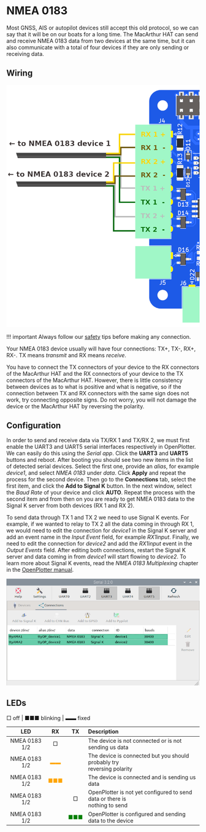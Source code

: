 # NMEA 0183

Most GNSS, AIS or autopilot devices still accept this old protocol, so we can say that it will be on our boats for a long time. The MacArthur HAT can send and receive NMEA 0183 data from two devices at the same time, but it can also communicate with a total of four devices if they are only sending or receiving data.

## Wiring

![Wiring](nmea0183/nmea0183.png)

!!! important
    Always follow our [safety](index.md#safety) tips before making any connection.
    
Your NMEA 0183 device usually will have four connections: TX+, TX-, RX+, RX-. TX means *transmit* and RX means *receive*.

You have to connect the TX connectors of your device to the RX connectors of the MacArthur HAT and the RX connectors of your device to the TX connectors of the MacArthur HAT. However, there is little consistency between devices as to what is positive and what is negative, so if the connection between TX and RX connectors with the same sign does not work, try connecting opposite signs. Do not worry, you will not damage the device or the MacArthur HAT by reversing the polarity.

## Configuration

In order to send and receive data via TX/RX 1 and TX/RX 2, we must first enable the UART3 and UART5 serial interfaces respectively in OpenPlotter. We can easily do this using the *Serial app*. Click the **UART3** and **UART5** buttons and reboot. After booting you should see two new items in the list of detected serial devices. Select the first one, provide an *alias*, for example *device1*, and select *NMEA 0183* under *data*. Click **Apply** and repeat the process for the second device. Then go to the **Connections** tab, select the first item, and click the **Add to Signal K** button. In the next window, select the *Baud Rate* of your device and click **AUTO**. Repeat the process with the second item and from then on you are ready to get NMEA 0183 data to the Signal K server from both devices (RX 1 and RX 2).

To send data through TX 1 and TX 2 we need to use Signal K events. For example, if we wanted to relay to TX 2 all the data coming in through RX 1, we would need to edit the connection for *device1* in the Signal K server and add an event name in the *Input Event* field, for example *RX1input*. Finally, we need to edit the connection for *device2* and add the *RX1input* event in the *Output Events* field. After editing both connections, restart the Signal K server and data coming in from *device1* will start flowing to *device2*. To learn more about Signal K events, read the *NMEA 0183 Multiplexing* chapter in the [OpenPlotter manual](https://openplotter.readthedocs.io/en/latest/signalk/multiplexing.html).

![Configuration](nmea0183/serial.png)

## LEDs

□ off | ■■■ blinking |  ▬▬ fixed

|LED|RX|TX|Description|
|:--:|:--:|:--:|:---|
| NMEA 0183 1/2 | □ | |The device is not connected or is not sending us data|
| NMEA 0183 1/2 |<span style="color:orange">▬▬</span>| |The device is connected but you should probably try<br>reversing polarity|
| NMEA 0183 1/2 |<span style="color:orange">■■■</span>| |The device is connected and is sending us data|
| NMEA 0183 1/2 | | □ |OpenPlotter is not yet configured to send data or there is<br>nothing to send|
| NMEA 0183 1/2 | |<span style="color:green">■■■</span>|OpenPlotter is configured and sending data to the device|   